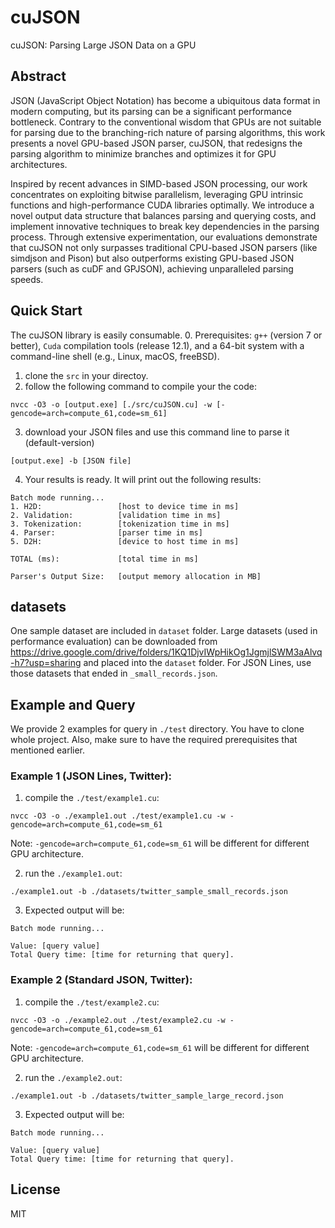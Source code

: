 # cuJSON
cuJSON: Parsing Large JSON Data on a GPU

## Abstract
JSON (JavaScript Object Notation) has become a ubiquitous data format in modern computing, but its parsing can be a significant performance bottleneck. Contrary to the conventional wisdom that GPUs are not suitable for parsing due to the branching-rich nature of parsing algorithms, this work presents a novel GPU-based JSON parser, cuJSON, that redesigns the parsing algorithm to minimize branches and optimizes it for GPU architectures.

Inspired by recent advances in SIMD-based JSON processing, our work concentrates on exploiting bitwise parallelism, leveraging GPU intrinsic functions and high-performance CUDA libraries optimally. We introduce a novel output data structure that balances parsing and querying costs, and implement innovative techniques to break key dependencies in the parsing process. Through extensive experimentation, our evaluations demonstrate that cuJSON not only surpasses traditional CPU-based JSON parsers (like simdjson and Pison) but also outperforms existing GPU-based JSON parsers (such as cuDF and GPJSON), achieving unparalleled parsing speeds.


## Quick Start 
The cuJSON library is easily consumable. 
0. Prerequisites: `g++` (version 7 or better), `Cuda` compilation tools (release 12.1), and a 64-bit system with a command-line shell (e.g., Linux, macOS, freeBSD). 
1. clone the `src` in your directoy. 
2. follow the following command to compile your the code:

```
nvcc -O3 -o [output.exe] [./src/cuJSON.cu] -w [-gencode=arch=compute_61,code=sm_61]
```

3. download your JSON files and use this command line to parse it (default-version)
```
[output.exe] -b [JSON file] 
```
4. Your results is ready. It will print out the following results:
```
Batch mode running...
1. H2D:                 [host to device time in ms]
2. Validation:          [validation time in ms]
3. Tokenization:        [tokenization time in ms]
4. Parser:              [parser time in ms]
5. D2H:                 [device to host time in ms]

TOTAL (ms):             [total time in ms]

Parser's Output Size:   [output memory allocation in MB]
```

## datasets
One sample dataset are included in `dataset` folder. Large datasets (used in performance evaluation) can be downloaded from https://drive.google.com/drive/folders/1KQ1DjvIWpHikOg1JgmjlSWM3aAlvq-h7?usp=sharing and placed into the `dataset` folder. For JSON Lines, use those datasets that ended in `_small_records.json`. 

## Example and Query
We provide 2 examples for query in `./test` directory. You have to clone whole project. Also, make sure to have the required prerequisites that mentioned earlier.


### Example 1 (JSON Lines, Twitter):
1. compile the `./test/example1.cu`:
```
nvcc -O3 -o ./example1.out ./test/example1.cu -w -gencode=arch=compute_61,code=sm_61
```

Note: `-gencode=arch=compute_61,code=sm_61` will be different for different GPU architecture. 

2. run the `./example1.out`:
```
./example1.out -b ./datasets/twitter_sample_small_records.json
```
3. Expected output will be: 
```
Batch mode running...

Value: [query value]
Total Query time: [time for returning that query].

```


### Example 2 (Standard JSON, Twitter):
1. compile the `./test/example2.cu`:
```
nvcc -O3 -o ./example2.out ./test/example2.cu -w -gencode=arch=compute_61,code=sm_61
```

Note: `-gencode=arch=compute_61,code=sm_61` will be different for different GPU architecture. 

2. run the `./example2.out`:
```
./example1.out -b ./datasets/twitter_sample_large_record.json
```
3. Expected output will be: 
```
Batch mode running...

Value: [query value]
Total Query time: [time for returning that query].

```
## License

MIT
